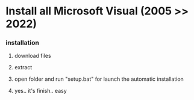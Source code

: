 <h1>Install all Microsoft Visual (2005 >> 2022)</h1>

### installation

1. download files

2. extract 

3. open folder and run "setup.bat" for launch the automatic installation

4. yes.. it's finish.. easy
